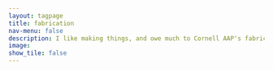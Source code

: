 ```yaml
---
layout: tagpage
title: fabrication
nav-menu: false
description: I like making things, and owe much to Cornell AAP's fabrication facilities for these projects.
image:
show_tile: false
---
```

